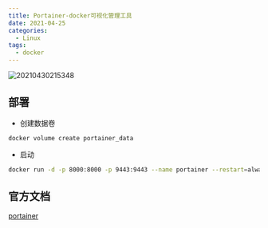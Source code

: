 ```yaml
---
title: Portainer-docker可视化管理工具
date: 2021-04-25
categories:
  - Linux
tags:
  - docker
---
```


![20210430215348](https://fastly.jsdelivr.net/gh/qbmzc/images/md/20210430215348.jpg)

<!-- more -->

## 部署

- 创建数据卷

```bash
docker volume create portainer_data
```

- 启动

```bash
docker run -d -p 8000:8000 -p 9443:9443 --name portainer --restart=always -v /var/run/docker.sock:/var/run/docker.sock -v portainer_data:/data portainer/portainer-ce:latest
```

## 官方文档

[portainer](https://docs.portainer.io/start/install/server/docker/linux)

